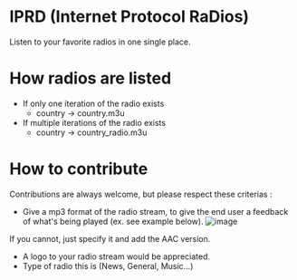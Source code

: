 # IPRD (Internet Protocol RaDios)
Listen to your favorite radios in one single place.

# How radios are listed

- If only one iteration of the radio exists
  - country -> country.m3u
- If multiple iterations of the radio exists
  - country -> country_radio.m3u

# How to contribute

Contributions are always welcome, but please respect these criterias :

- Give a mp3 format of the radio stream, to give the end user a feedback of what's being played (ex. see example below).
![image](https://user-images.githubusercontent.com/30985701/146650981-726dafb8-6938-46ef-af9e-407616cade7c.png)

If you cannot, just specify it and add the AAC version.

- A logo to your radio stream would be appreciated.
- Type of radio this is (News, General, Music...)
